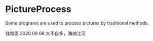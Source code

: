 # PictureProcess
Some programs are  used to process pictures by traditional methods. 

钱常德 2020 09 08
大不自多，海纳江河
